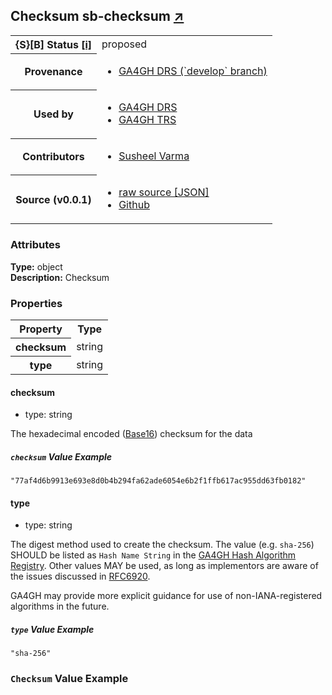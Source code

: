 
<div id="schema-header-title">
  <h2>Checksum <span id="schema-header-title-project">sb-checksum <a href="https://github.com/ga4gh-schemablocks/sb-checksum" target="_BLANK">&nearr;</a></span> </h2>
</div>

<table id="schema-header-table">
  <tr>
    <th>{S}[B] Status <a href="https://schemablocks.org/about/sb-status-levels.html">[i]</a></th>
    <td><div id="schema-header-status">proposed</div></td>
  </tr>

  <tr>
    <th>Provenance</th>
    <td>
      <ul>
<li><a href="https://github.com/ga4gh-discovery/ga4gh-checksum/tree/develop">GA4GH DRS (`develop` branch)</a></li>
      </ul>
    </td>
  </tr>
  <tr>
    <th>Used by</th>
    <td>
      <ul>
<li><a href="https://github.com/ga4gh/data-repository-service-schemas/blob/master/docs/asciidoc/front_matter.adoc">GA4GH DRS</a></li>
<li><a href="https://github.com/ga4gh/tool-registry-service-schemas/blob/develop/openapi/openapi.yaml">GA4GH TRS</a></li>
      </ul>
    </td>
  </tr>

<!--more-->

  <tr>
    <th>Contributors</th>
    <td>
      <ul>
<li><a href="https://orcid.org/0000-0003-1687-2754">Susheel Varma</a></li>
      </ul>
    </td>
  </tr>
  <tr>
    <th>Source (v0.0.1)</th>
    <td>
      <ul>
        <li><a href="current/Checksum.json" target="_BLANK">raw source [JSON]</a></li>
        <li><a href="https://github.com/ga4gh-schemablocks/sb-checksum/blob/master/schemas/Checksum.yaml" target="_BLANK">Github</a></li>
      </ul>
    </td>
  </tr>
</table>

<div id="schema-attributes-title">
  <h3>Attributes</h3>
</div>

  
__Type:__ object  
__Description:__ Checksum
### Properties

<table id="schema-properties-table">
  <tr>
    <th>Property</th>
    <th>Type</th>
  </tr>
  <tr>
    <th>checksum</th>
    <td>string</td>
  </tr>
  <tr>
    <th>type</th>
    <td>string</td>
  </tr>

</table>


#### checksum

* type: string

The hexadecimal encoded ([Base16](https://tools.ietf.org/html/rfc4648#section-8))
checksum for the data


##### `checksum` Value Example  

```
"77af4d6b9913e693e8d0b4b294fa62ade6054e6b2f1ffb617ac955dd63fb0182"
```

#### type

* type: string

The digest method used to create the checksum.
The value (e.g. `sha-256`) SHOULD be listed as `Hash Name String` in the 
[GA4GH Hash Algorithm Registry](https://github.com/ga4gh-discovery/ga4gh-checksum/blob/master/hash-alg.csv).
Other values MAY be used, as long as implementors are aware of the issues
discussed in [RFC6920](https://tools.ietf.org/html/rfc6920#section-9.4).

GA4GH may provide more explicit guidance for use of non-IANA-registered
algorithms in the future.


##### `type` Value Example  

```
"sha-256"
```


### `Checksum` Value Example  


